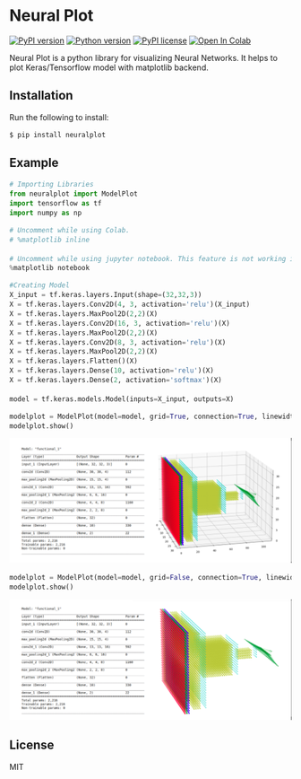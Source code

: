 

# Neural Plot
[![PyPI version](https://img.shields.io/badge/pypi-v%200.0.7-green.svg)](https://pypi.org/project/neuralplot/)
[![Python version](https://img.shields.io/badge/python-v3.6%20v3.7%20v3.8-red.svg)](https://pypi.org/project/neuralplot/)
[![PyPI license](https://img.shields.io/pypi/l/ansicolortags.svg)](https://pypi.python.org/pypi/ansicolortags/)
[![Open In Colab](https://colab.research.google.com/assets/colab-badge.svg)](https://colab.research.google.com/github/Rajsoni03/Neural-Plot//blob/master/Example%20Notebook.ipynb) 

Neural Plot is a python library for visualizing Neural Networks.
It helps to plot Keras/Tensorflow model with matplotlib backend.


## Installation

Run the following to install:
```sh
$ pip install neuralplot
```

## Example


```python
# Importing Libraries
from neuralplot import ModelPlot
import tensorflow as tf
import numpy as np
```
```python
# Uncomment while using Colab.
# %matplotlib inline 

# Uncomment while using jupyter notebook. This feature is not working in colab.
%matplotlib notebook 
```
```python
#Creating Model
X_input = tf.keras.layers.Input(shape=(32,32,3))
X = tf.keras.layers.Conv2D(4, 3, activation='relu')(X_input)
X = tf.keras.layers.MaxPool2D(2,2)(X)
X = tf.keras.layers.Conv2D(16, 3, activation='relu')(X)
X = tf.keras.layers.MaxPool2D(2,2)(X)
X = tf.keras.layers.Conv2D(8, 3, activation='relu')(X)
X = tf.keras.layers.MaxPool2D(2,2)(X)
X = tf.keras.layers.Flatten()(X)
X = tf.keras.layers.Dense(10, activation='relu')(X)
X = tf.keras.layers.Dense(2, activation='softmax')(X)

model = tf.keras.models.Model(inputs=X_input, outputs=X)
```
```python
modelplot = ModelPlot(model=model, grid=True, connection=True, linewidth=0.1)
modelplot.show()
```
[![modelplot with grid](https://raw.githubusercontent.com/Rajsoni03/Neural-Plot/master/Screenshot/Image-011.png)]()

```python
modelplot = ModelPlot(model=model, grid=False, connection=True, linewidth=0.1)
modelplot.show()
```
[![modelplot with grid](https://raw.githubusercontent.com/Rajsoni03/Neural-Plot/master/Screenshot/Image-010.png)]()


License
----
MIT


